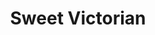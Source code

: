---
title: "Sweet Victorian"
url: /ciudad-autonoma-de-buenos-aires/sweet-victorian/
shop: Kleidung
---